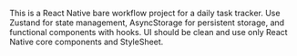 <!-- Use this file to provide workspace-specific custom instructions to Copilot. For more details, visit https://code.visualstudio.com/docs/copilot/copilot-customization#_use-a-githubcopilotinstructionsmd-file -->

This is a React Native bare workflow project for a daily task tracker. Use Zustand for state management, AsyncStorage for persistent storage, and functional components with hooks. UI should be clean and use only React Native core components and StyleSheet.
